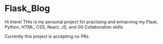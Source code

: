 # Flask_Blog

Hi there! 
THis is my personal project for practising and enhacning my Flask, Python, HTML, CSS, React, JS, and Git Collaboration skills. 

Currently this project is accepting no PRs. 
